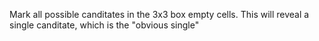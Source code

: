 Mark all possible canditates in the 3x3 box empty cells. This will reveal a single canditate, which is the "obvious single" 